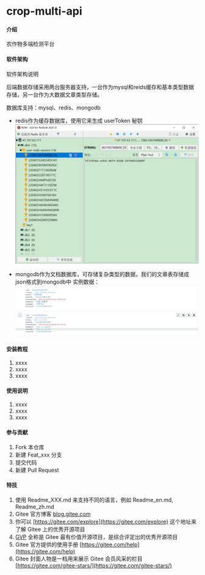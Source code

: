 # crop-multi-api

#### 介绍
农作物多端检测平台

#### 软件架构
软件架构说明

后端数据存储采用两台服务器支持，一台作为mysql和reids缓存和基本类型数据存储，另一台作为大数据文章类型存储。

数据库支持：mysql、redis、mongodb

- redis作为缓存数据库，使用它来生成 userToken 秘钥
![输入图片说明](crop-multi-api/img/%E7%BC%93%E5%AD%98%E7%B1%BB%E5%9E%8B%E6%95%B0%E6%8D%AE%E5%AE%9E%E4%BE%8B%E5%9B%BE.png)

- mongodb作为文档数据库，可存储复杂类型的数据，我们的文章表存储成json格式到mongodb中
实例数据：
![输入图片说明](crop-multi-api/img/%E6%96%87%E6%A1%A3%E7%B1%BB%E5%9E%8B%E5%AE%9E%E4%BE%8B%E5%9B%BE.png)


#### 安装教程

1.  xxxx
2.  xxxx
3.  xxxx

#### 使用说明

1.  xxxx
2.  xxxx
3.  xxxx
 
#### 参与贡献

1.  Fork 本仓库
2.  新建 Feat_xxx 分支
3.  提交代码
4.  新建 Pull Request


#### 特技

1.  使用 Readme\_XXX.md 来支持不同的语言，例如 Readme\_en.md, Readme\_zh.md
2.  Gitee 官方博客 [blog.gitee.com](https://blog.gitee.com)
3.  你可以 [https://gitee.com/explore](https://gitee.com/explore) 这个地址来了解 Gitee 上的优秀开源项目
4.  [GVP](https://gitee.com/gvp) 全称是 Gitee 最有价值开源项目，是综合评定出的优秀开源项目
5.  Gitee 官方提供的使用手册 [https://gitee.com/help](https://gitee.com/help)
6.  Gitee 封面人物是一档用来展示 Gitee 会员风采的栏目 [https://gitee.com/gitee-stars/](https://gitee.com/gitee-stars/)
